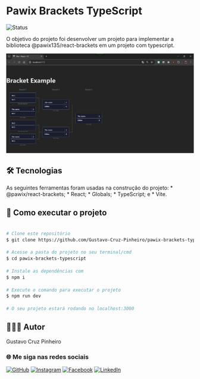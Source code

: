 # Pawix Brackets TypeScript

![Status](http://img.shields.io/static/v1?label=Status&message=Finalizado&color=GREEN&style=for-the-badge)

O objetivo do projeto foi desenvolver um projeto para implementar a biblioteca @pawix135/react-brackets em um projeto com typescript.

![Demonstração da Aplicação](./src/assets/demo.png)

## 🛠 Tecnologias

As seguintes ferramentas foram usadas na construção do projeto:
    * @pawix/react-brackets;
    * React;
    * Globals;
    * TypeScript; e
    * Vite.

## 🚀 Como executar o projeto

```bash

# Clone este repositório
$ git clone https://github.com/Gustavo-Cruz-Pinheiro/pawix-brackets-typescript.git

# Acesse a pasta do projeto no seu terminal/cmd
$ cd pawix-brackets-typescript

# Instale as dependências com
$ npm i

# Execute o comando para executar o projeto
$ npm run dev

# O seu projeto estará rodando no localhost:3000

```

## 👨🏽‍💻 Autor

Gustavo Cruz Pinheiro

### 🌐 Me siga nas redes sociais

<a href="https://github.com/Gustavo-Cruz-Pinheiro">![GitHub](https://img.shields.io/badge/github-%23121011.svg?style=for-the-badge&logo=github&logoColor=white)</a>
<a href="https://www.instagram.com/gusttavo.cruz_">![Instagram](https://img.shields.io/badge/Instagram-%23E4405F.svg?style=for-the-badge&logo=Instagram&logoColor=white)</a>
<a href="https://www.facebook.com/gustavocruzpinheiro">![Facebook](https://img.shields.io/badge/Facebook-%231877F2.svg?style=for-the-badge&logo=Facebook&logoColor=white)</a>
<a href="https://www.linkedin.com/in/gustavo-cruz-pinheiro-61b852217/">![LinkedIn](https://img.shields.io/badge/linkedin-%230077B5.svg?style=for-the-badge&logo=linkedin&logoColor=white)</a>
